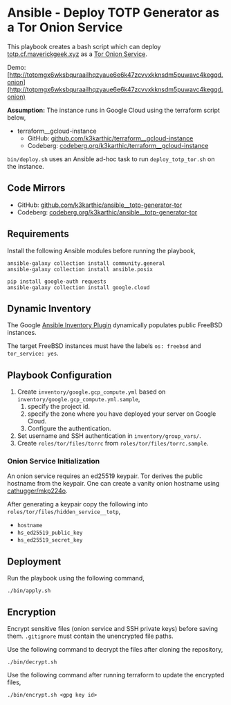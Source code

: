 # Ansible - Deploy TOTP Generator as a Tor Onion Service

This playbook creates a bash script which can deploy [totp.cf.maverickgeek.xyz](https://totp.cf.maverickgeek.xyz) as a [Tor Onion Service](https://community.torproject.org/onion-services/).

Demo: [http://totpmgx6wksbquraailhqzyaue6e6k47zcvvxkknsdm5puwavc4kegqd.onion](http://totpmgx6wksbquraailhqzyaue6e6k47zcvvxkknsdm5puwavc4kegqd.onion)

**Assumption:** The instance runs in Google Cloud using the terraform script below,
* terraform__gcloud-instance
    * GitHub: [github.com/k3karthic/terraform__gcloud-instance](https://github.com/k3karthic/terraform__gcloud-instance)
    * Codeberg: [codeberg.org/k3karthic/terraform__gcloud-instance](https://codeberg.org/k3karthic/terraform__gcloud-instance)

`bin/deploy.sh` uses an Ansible ad-hoc task to run `deploy_totp_tor.sh` on the instance.

## Code Mirrors

* GitHub: [github.com/k3karthic/ansible__totp-generator-tor](https://github.com/k3karthic/ansible__totp-generator-tor)
* Codeberg: [codeberg.org/k3karthic/ansible__totp-generator-tor](https://codeberg.org/k3karthic/ansible__totp-generator-tor) 

## Requirements

Install the following Ansible modules before running the playbook,
```
ansible-galaxy collection install community.general
ansible-galaxy collection install ansible.posix

pip install google-auth requests
ansible-galaxy collection install google.cloud
```

## Dynamic Inventory

The Google [Ansible Inventory Plugin](https://docs.ansible.com/ansible/latest/collections/google/cloud/gcp_compute_inventory.html) dynamically populates public FreeBSD instances.

The target FreeBSD instances must have the labels `os: freebsd` and `tor_service: yes`.

## Playbook Configuration

1. Create `inventory/google.gcp_compute.yml` based on `inventory/google.gcp_compute.yml.sample`,
    1. specify the project id.
    1. specify the zone where you have deployed your server on Google Cloud.
    1. Configure the authentication.
1. Set username and SSH authentication in `inventory/group_vars/`.
1. Create `roles/tor/files/torrc` from `roles/tor/files/torrc.sample`.

### Onion Service Initialization

An onion service requires an ed25519 keypair. Tor derives the public hostname from the keypair. One can create a vanity onion hostname using [cathugger/mkp224o](https://github.com/cathugger/mkp224o).

After generating a keypair copy the following into `roles/tor/files/hidden_service__totp`,
* `hostname`
* `hs_ed25519_public_key`
* `hs_ed25519_secret_key`

## Deployment

Run the playbook using the following command,
```
./bin/apply.sh
```

## Encryption

Encrypt sensitive files (onion service and SSH private keys) before saving them. `.gitignore` must contain the unencrypted file paths.

Use the following command to decrypt the files after cloning the repository,

```
./bin/decrypt.sh
```

Use the following command after running terraform to update the encrypted files,

```
./bin/encrypt.sh <gpg key id>
```
